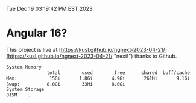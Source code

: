 Tue Dec 19 03:19:42 PM EST 2023

# Angular 16?


This project is live at [https://kusl.github.io/ngnext-2023-04-21/](https://kusl.github.io/ngnext-2023-04-21/ "next!") thanks to Github.

```bash
System Memory
               total        used        free      shared  buff/cache   available
Mem:            15Gi       1.8Gi       4.9Gi       261Mi       9.1Gi        13Gi
Swap:          8.0Gi        33Mi       8.0Gi
System Storage
815M	.
```
